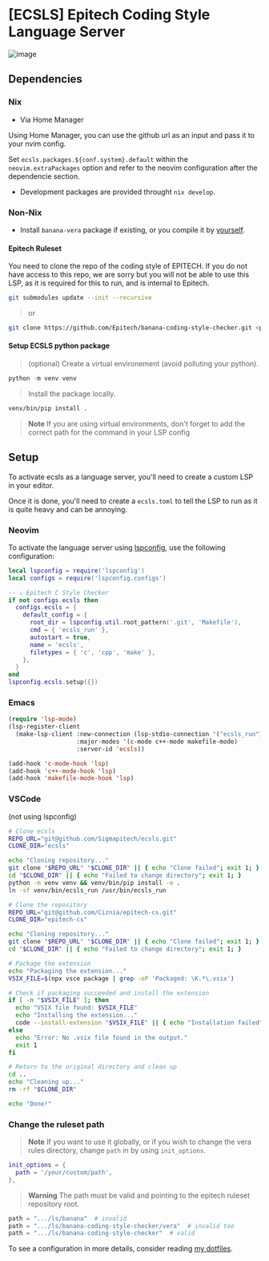 # [ECSLS] Epitech Coding Style Language Server

![image](https://github.com/Sigmapitech-meta/ecsls/assets/53050011/87543f76-5eb2-4a58-a685-37592aae38bf)

## Dependencies

### Nix

- Via Home Manager

Using Home Manager, you can use the github url as an input and pass it to your
nvim config.

Set `ecsls.packages.${conf.system}.default` within the `neovim.extraPackages`
option and refer to the neovim configuration after the dependencie section.

- Development packages are provided throught `nix develop`.

### Non-Nix

- Install `banana-vera` package if existing, or you compile it by
[yourself](https://gist.github.com/Sigmanificient/6ef147920ad057ef6bcd9b057f81d83d).

#### Epitech Ruleset

You need to clone the repo of the coding style of EPITECH. If you do not have
access to this repo, we are sorry but you will not be able to use this LSP, as
it is required for this to run, and is internal to Epitech.

```bash
git submodules update --init --recursive
```

> or
```bash
git clone https://github.com/Epitech/banana-coding-style-checker.git <path>
```

#### Setup ECSLS python package

> (optional) Create a virtual environement (avoid polluting your python).
```py
python -m venv venv
```

> Install the package locally.
```bash
venv/bin/pip install .
```

> **Note**
> If you are using virtual environments, don't forget to add the correct path
> for the command in your LSP config


## Setup

To activate ecsls as a language server, you'll need to create a custom LSP in
your editor.

Once it is done, you'll need to create a `ecsls.toml` to tell the LSP to run
as it is quite heavy and can be annoying.

### Neovim

To activate the language server using
[lspconfig](https://github.com/neovim/nvim-lspconfig), use the following
configuration:

```lua
local lspconfig = require('lspconfig')
local configs = require('lspconfig.configs')

-- ↓ Epitech C Style Checker
if not configs.ecsls then
  configs.ecsls = {
    default_config = {
      root_dir = lspconfig.util.root_pattern('.git', 'Makefile'),
      cmd = { 'ecsls_run' },
      autostart = true,
      name = 'ecsls',
      filetypes = { 'c', 'cpp', 'make' },
    },
  }
end
lspconfig.ecsls.setup({})
```

### Emacs

```lisp
(require 'lsp-mode)
(lsp-register-client
  (make-lsp-client :new-connection (lsp-stdio-connection '("ecsls_run"))
                   :major-modes '(c-mode c++-mode makefile-mode)
                   :server-id 'ecsls))

(add-hook 'c-mode-hook 'lsp)
(add-hook 'c++-mode-hook 'lsp)
(add-hook 'makefile-mode-hook 'lsp)
```

### VSCode

(not using lspconfig)

```sh
# Clone ecsls
REPO_URL="git@github.com/Sigmapitech/ecsls.git"
CLONE_DIR="ecsls"

echo "Cloning repository..."
git clone "$REPO_URL" "$CLONE_DIR" || { echo "Clone failed"; exit 1; }
cd "$CLONE_DIR" || { echo "Failed to change directory"; exit 1; }
python -m venv venv && venv/bin/pip install -e .
ln -sf venv/bin/ecsls_run /usr/bin/ecsls_run

# Clone the repository
REPO_URL="git@github.com/Ciznia/epitech-cs.git"
CLONE_DIR="epitech-cs"

echo "Cloning repository..."
git clone "$REPO_URL" "$CLONE_DIR" || { echo "Clone failed"; exit 1; }
cd "$CLONE_DIR" || { echo "Failed to change directory"; exit 1; }

# Package the extension
echo "Packaging the extension..."
VSIX_FILE=$(npx vsce package | grep -oP 'Packaged: \K.*\.vsix')

# Check if packaging succeeded and install the extension
if [ -n "$VSIX_FILE" ]; then
  echo "VSIX file found: $VSIX_FILE"
  echo "Installing the extension..."
  code --install-extension "$VSIX_FILE" || { echo "Installation failed"; exit 1; }
else
  echo "Error: No .vsix file found in the output."
  exit 1
fi

# Return to the original directory and clean up
cd ..
echo "Cleaning up..."
rm -rf "$CLONE_DIR"

echo "Done!"
```

### Change the ruleset path

> **Note**
> If you want to use it globally, or if you wish to change the vera rules
> directory, change `path` in by using `init_options`.

```lua
init_options = {
  path = '/your/custom/path',
},
```

> **Warning**
> The path must be valid and pointing to the epitech ruleset repository root.

```py
path = ".../ls/banana"  # invalid
path = ".../ls/banana-coding-style-checker/vera"  # invalid too
path = ".../ls/banana-coding-style-checker"  # valid
```

To see a configuration in more details, consider reading
[my dotfiles](https://github.com/Sigmanificient/dotfiles/blob/master/home/nvim/default.nix).
